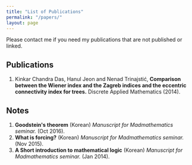 ```yaml
---
title: "List of Publications"
permalink: "/papers/"
layout: page
---
```


Please contact me if you need my publications that are not published or linked.

Publications
------------

1. Kinkar Chandra Das, Hanul Jeon and Nenad Trinajstić, **Comparison between the Wiener index and the Zagreb indices and the eccentric connectivity index for trees.** Discrete Applied Mathematics (2014).


Notes
------------

1. **Goodstein's theorem** (Korean) *Manuscript for Madmathematics seminar.* (Oct 2016).
1. **What is forcing?** (Korean) *Manuscript for Madmathematics seminar.* (Nov 2015).
1. **A Short introduction to mathematical logic** (Korean) *Manuscript for Madmathematics seminar.* (Jan 2014).